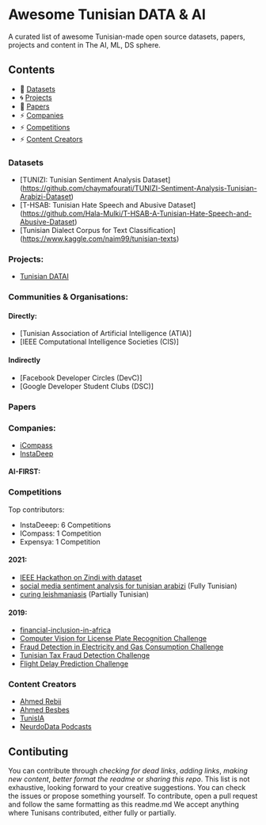 # Awesome Tunisian DATA & AI
A curated list of awesome Tunisian-made open source datasets, papers, projects and content in The AI, ML, DS sphere.

## Contents

- :book: [Datasets](#datasets)
- :cyclone: [Projects](#projects)
- :newspaper: [Papers](#papers)
- :zap: [Companies](#companies)
- :zap: [Competitions](#competitions)
- :zap: [Content Creators](#contentc)

### Datasets
  * [TUNIZI: Tunisian Sentiment Analysis Dataset] (https://github.com/chaymafourati/TUNIZI-Sentiment-Analysis-Tunisian-Arabizi-Dataset)
  * [T-HSAB: Tunisian Hate Speech and Abusive Dataset] (https://github.com/Hala-Mulki/T-HSAB-A-Tunisian-Hate-Speech-and-Abusive-Dataset)
  * [Tunisian Dialect Corpus for Text Classification] (https://www.kaggle.com/naim99/tunisian-texts)

### Projects:
* [Tunisian DATAI](https://github.com/TounesAI/Awesome-Tunisian-DATAI)

### Communities & Organisations:
#### Directly:
 - [Tunisian Association of Artificial Intelligence (ATIA)]
 - [IEEE Computational Intelligence Societies (CIS)]
#### Indirectly
 - [Facebook Developer Circles (DevC)]
 - [Google Developer Student Clubs (DSC)]

### Papers
### Companies:
* [iCompass](https://www.icompass.tn/)
* [InstaDeep](https://www.instadeep.com/)
#### AI-FIRST:

### Competitions
Top contributors:
- InstaDeeep: 6 Competitions
- ICompass: 1 Competition
- Expensya: 1 Competition

#### 2021:
- [IEEE Hackathon on Zindi with dataset](https://zindi.africa/hackathons/cryptocurrency-closing-price-prediction-challenge/data)
- [social media sentiment analysis for tunisian arabizi](https://zindi.africa/competitions/ai4d-icompass-social-media-sentiment-analysis-for-tunisian-arabizi) (Fully Tunisian)
- [curing leishmaniasis](https://zindi.africa/competitions/indaba-grand-challenge-curing-leishmaniasis) (Partially Tunisian)

#### 2019:
- [financial-inclusion-in-africa](https://zindi.africa/competitions/financial-inclusion-in-africa)
- [Computer Vision for License Plate Recognition Challenge](https://zindi.africa/competitions/ai-hack-tunisia-2-computer-vision-challenge-2)
- [Fraud Detection in Electricity and Gas Consumption Challenge](https://zindi.africa/competitions/ai-hack-tunisia-4-predictive-analytics-challenge-1)
- [Tunisian Tax Fraud Detection Challenge](https://zindi.africa/competitions/ai-hack-tunisia-6-predictive-analytics-challenge-3)
- [Flight Delay Prediction Challenge](https://zindi.africa/competitions/ai-tunisia-hack-5-predictive-analytics-challenge-2)

### Content Creators
- [Ahmed Rebii](https://www.youtube.com/channel/UClgOxaBHDi6FWTyLtv9pdkA)
- [Ahmed Besbes](https://www.youtube.com/channel/UCP1M7FpkpNljH4r6ORiRg6g)
- [TunisIA](https://www.youtube.com/channel/UCP1M7FpkpNljH4r6ORiRg6g/videos)
- [NeurdoData Podcasts](https://www.youtube.com/watch?v=YBnxAPuOZ14&list=PLjAky_zZAA0TkaCN1-ybbeH6CWOaQ7flx)


## Contibuting
You can contribute through *checking for dead links*, *adding links*, *making new content*, *better format the readme* or *sharing this repo*. This list is not exhaustive, looking forward to your creative suggestions. 
You can check the issues or propose something yourself. To contribute, open a pull request and follow the same formatting as this readme.md
We accept anything where Tunisans contributed, either fully or partially.

